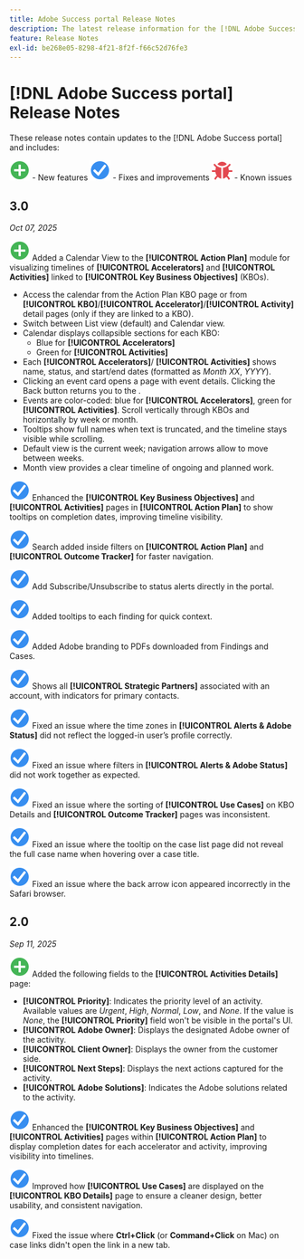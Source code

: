 ```yaml
---
title: Adobe Success portal Release Notes
description: The latest release information for the [!DNL Adobe Success portal].
feature: Release Notes
exl-id: be268e05-8298-4f21-8f2f-f66c52d76fe3
---
```

# [!DNL Adobe Success portal] Release Notes

These release notes contain updates to the [!DNL Adobe Success portal] and includes:

![New](../adobe-success-portal/assets/new.svg) - New features
![Fix](../adobe-success-portal/assets/fix.svg) - Fixes and improvements
![Bug](../adobe-success-portal/assets/bug.svg) - Known issues

## 3.0 

_Oct 07, 2025_

![New](../adobe-success-portal/assets/new.svg) Added a Calendar View to the **[!UICONTROL Action Plan]** module for visualizing timelines of **[!UICONTROL Accelerators]** and **[!UICONTROL Activities]** linked to **[!UICONTROL Key Business Objectives]** (KBOs).
* Access the calendar from the Action Plan KBO page or from **[!UICONTROL KBO]**/**[!UICONTROL Accelerator]**/**[!UICONTROL Activity]** detail pages (only if they are linked to a KBO).
* Switch between List view (default) and Calendar view.
* Calendar displays collapsible sections for each KBO: 
  * Blue for **[!UICONTROL Accelerators]** 
  * Green for **[!UICONTROL Activities]**
* Each **[!UICONTROL Accelerators]**/ **[!UICONTROL Activities]** shows name, status, and start/end dates (formatted as *Month XX*, *YYYY*).
* Clicking an event card opens a page with event details. Clicking the Back button returns you to the . 
* Events are color-coded: blue for **[!UICONTROL Accelerators]**, green for **[!UICONTROL Activities]**. Scroll vertically through KBOs and horizontally by week or month.
* Tooltips show full names when text is truncated, and the timeline stays visible while scrolling.
* Default view is the current week; navigation arrows allow to move between weeks.
* Month view provides a clear timeline of ongoing and planned work.

![Fix](../adobe-success-portal/assets/fix.svg) Enhanced the **[!UICONTROL Key Business Objectives]** and **[!UICONTROL Activities]** pages in **[!UICONTROL Action Plan]** to show tooltips on completion dates, improving timeline visibility.

![Fix](../adobe-success-portal/assets/fix.svg) Search added inside filters on **[!UICONTROL Action Plan]** and **[!UICONTROL Outcome Tracker]** for faster navigation.

![Fix](../adobe-success-portal/assets/fix.svg) Add Subscribe/Unsubscribe to status alerts directly in the portal.

![Fix](../adobe-success-portal/assets/fix.svg) Added tooltips to each finding for quick context.

![Fix](../adobe-success-portal/assets/fix.svg) Added Adobe branding to PDFs downloaded from Findings and Cases.

![Fix](../adobe-success-portal/assets/fix.svg) Shows all **[!UICONTROL Strategic Partners]** associated with an account, with indicators for primary contacts.

![Fix](../adobe-success-portal/assets/fix.svg) Fixed an issue where the time zones in **[!UICONTROL Alerts & Adobe Status]** did not reflect the logged-in user’s profile correctly.

![Fix](../adobe-success-portal/assets/fix.svg) Fixed an issue where filters in **[!UICONTROL Alerts & Adobe Status]** did not work together as expected.

![Fix](../adobe-success-portal/assets/fix.svg) Fixed an issue where the sorting of **[!UICONTROL Use Cases]** on KBO Details and **[!UICONTROL Outcome Tracker]** pages was inconsistent.

![Fix](../adobe-success-portal/assets/fix.svg) Fixed an issue where the tooltip on the case list page did not reveal the full case name when hovering over a case title.

![Fix](../adobe-success-portal/assets/fix.svg) Fixed an issue where the back arrow icon appeared incorrectly in the Safari browser.

## 2.0 

_Sep 11, 2025_

![New](../adobe-success-portal/assets/new.svg) Added the following fields to the **[!UICONTROL Activities Details]** page:

* **[!UICONTROL Priority]**: Indicates the priority level of an activity. Available values are *Urgent*, *High*, *Normal*, *Low*, and *None*. If the value is *None*, the **[!UICONTROL Priority]** field won't be visible in the portal's UI.
* **[!UICONTROL Adobe Owner]**: Displays the designated Adobe owner of the activity.
* **[!UICONTROL Client Owner]**: Displays the owner from the customer side.
* **[!UICONTROL Next Steps]**: Displays the next actions captured for the activity.
* **[!UICONTROL Adobe Solutions]**: Indicates the Adobe solutions related to the activity.

![Fix](../adobe-success-portal/assets/fix.svg) Enhanced the **[!UICONTROL Key Business Objectives]** and **[!UICONTROL Activities]** pages within **[!UICONTROL Action Plan]** to display completion dates for each accelerator and activity, improving visibility into timelines.

![Fix](../adobe-success-portal/assets/fix.svg) Improved how **[!UICONTROL Use Cases]** are displayed on the **[!UICONTROL KBO Details]** page to ensure a cleaner design, better usability, and consistent navigation.

![Fix](../adobe-success-portal/assets/fix.svg) Fixed the issue where **Ctrl+Click** (or **Command+Click** on Mac) on case links didn't open the link in a new tab.
